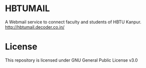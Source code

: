 # HBTUMAIL
A Webmail service to connect faculty and students of HBTU Kanpur. http://hbtumail.decoder.co.in/
# License
This repository is licensed under GNU General Public License v3.0
